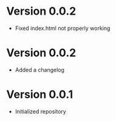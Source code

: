 
# Version 0.0.2

-   Fixed index.html not properly working

# Version 0.0.2

-   Added a changelog

# Version 0.0.1

-   Initialized repository